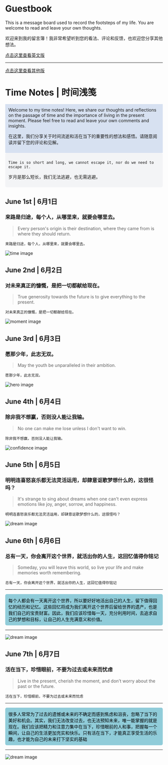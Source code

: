 <head>
  <link rel="stylesheet" href="style.css">
</head>

# Guestbook

This is a message board used to record the footsteps of my life. You are welcome to read and leave your own thoughts.

欢迎来到我的留言簿！我非常希望听到您的看法、评论和反馈，也欢迎您分享其他想法。

[点击这里查看英文版](./README-en.md)


---
[点击这里查看其他版](./README-OT.MD)

# Time Notes | 时间浅笺

<div style="background-color:#d7e1f1;padding:10px;">
Welcome to my time notes! Here, we share our thoughts and reflections on the passage of time and the importance of living in the present moment. Please feel free to read and leave your own comments and insights.

在这里，我们分享关于时间流逝和活在当下的重要性的想法和感悟。请随意阅读并留下您的评论和见解。
</div>

<div style="background-color:#f3f4f6;border-radius:5px;padding:10px;">
  
`Time is so short and long, we cannot escape it, nor do we need to escape it.`

岁月是那么短长，我们无法逃避，也无需逃避。
</div>

## June 1st | 6月1日

### 来路是归途，每个人，从哪里来，就要会哪里去。
>
> Every person's origin is their destination, where they came from is where they should return.

`来路是归途，每个人，从哪里来，就要会哪里去。`<br>

![time image](https://source.unsplash.com/960x640/?time)

## June 2nd | 6月2日

### 对未来真正的慷慨，是把一切都献给现在。
>
> True generosity towards the future is to give everything to the present.

`对未来真正的慷慨，是把一切都献给现在。`<br>

![moment image](https://source.unsplash.com/960x640/?moment)

## June 3rd | 6月3日

### 愿那少年，此志无双。
>
> May the youth be unparalleled in their ambition.

`愿那少年，此志无双。`<br>

![hero image](https://source.unsplash.com/960x640/?Hero&courage&man)

## June 4th | 6月4日

### 除非我不想赢，否则没人能让我输。
>
> No one can make me lose unless I don't want to win.

`除非我不想赢，否则没人能让我输。`<br>

![confidence image](https://source.unsplash.com/960x640/?Confidence&effort&determination)

## June 5th | 6月5日

### 明明连喜怒哀乐都无法灵活运用，却肆意讴歌梦想什么的，这很怪吗？
>
> It's strange to sing about dreams when one can't even express emotions like joy, anger, sorrow, and happiness.

`明明连喜怒哀乐都无法灵活运用，却肆意讴歌梦想什么的，这很怪吗？`<br>

![dream image](https://source.unsplash.com/960x640/?梦想&追逐)

## June 6th | 6月6日

### 总有一天，你会离开这个世界，就活出你的人生，这回忆值得你铭记
>
> Someday, you will leave this world, so live your life and make memories worth remembering.

`总有一天，你会离开这个世界，就活出你的人生，这回忆值得你铭记`<br>

---
<div style="background-color:#90ccd9;border-radius:5px;padding:10px;color:black;">
每个人都会有一天离开这个世界，所以要好好地活出自己的人生，留下值得回忆的经历和记忆。这些回忆将成为我们离开这个世界后留给世界的遗产，也是我们自己的宝贵财富。因此，我们应该珍惜每一天，充分利用时间，去追求自己的梦想和目标，让自己的人生充满意义和价值。
</div>

---

![dream image](https://source.unsplash.com/960x640/?珍惜时间&追逐梦想)

## June 7th | 6月7日

### 活在当下，珍惜眼前，不要为过去或未来而忧虑
>
> Live in the present, cherish the moment, and don’t worry about the past or the future.

`活在当下，珍惜眼前，不要为过去或未来而忧虑`<br>

---
<div style="background-color:#90ccd9;border-radius:5px;padding:10px;color:black;">
很多人常常为了过去的遗憾或未来的不确定而感到焦虑和沮丧，忽略了当下的美好和机会。其实，我们无法改变过去，也无法预知未来，唯一能掌握的就是现在。我们应该把精力和注意力集中在当下，珍惜眼前的人和事，把握每一个瞬间，让自己的生活更加充实和快乐。只有活在当下，才能真正享受生活的乐趣，也才能为自己的未来打下坚实的基础
</div>

---

![dream image](https://source.unsplash.com/960x640/?time&珍视)
